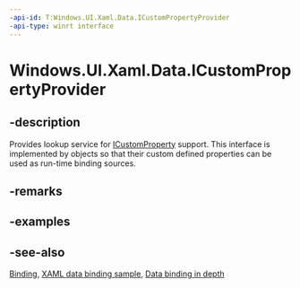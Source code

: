 ```yaml
---
-api-id: T:Windows.UI.Xaml.Data.ICustomPropertyProvider
-api-type: winrt interface
---
```


<!-- Interface syntax.
public interface ICustomPropertyProvider : 
-->

# Windows.UI.Xaml.Data.ICustomPropertyProvider

## -description
Provides lookup service for [ICustomProperty](icustomproperty.md) support. This interface is implemented by objects so that their custom defined properties can be used as run-time binding sources.

## -remarks

## -examples

## -see-also
[Binding](binding.md), [XAML data binding sample](https://github.com/Microsoft/Windows-universal-samples/tree/master/Samples/XamlBind), [Data binding in depth](https://docs.microsoft.com/windows/uwp/data-binding/data-binding-in-depth)
